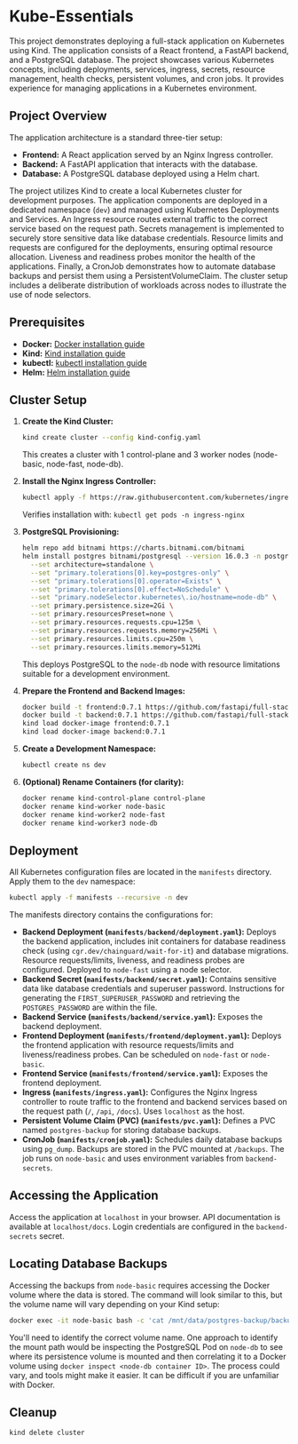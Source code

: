 
# Kube-Essentials

This project demonstrates deploying a full-stack application on Kubernetes using Kind. The application consists of a React frontend, a FastAPI backend, and a PostgreSQL database. The project showcases various Kubernetes concepts, including deployments, services, ingress, secrets, resource management, health checks, persistent volumes, and cron jobs. It provides experience for managing applications in a Kubernetes environment.

## Project Overview

The application architecture is a standard three-tier setup:

- **Frontend:** A React application served by an Nginx Ingress controller.
- **Backend:** A FastAPI application that interacts with the database.
- **Database:** A PostgreSQL database deployed using a Helm chart.

The project utilizes Kind to create a local Kubernetes cluster for development purposes. The application components are deployed in a dedicated namespace (`dev`) and managed using Kubernetes Deployments and Services.  An Ingress resource routes external traffic to the correct service based on the request path.  Secrets management is implemented to securely store sensitive data like database credentials. Resource limits and requests are configured for the deployments, ensuring optimal resource allocation. Liveness and readiness probes monitor the health of the applications.  Finally, a CronJob demonstrates how to automate database backups and persist them using a PersistentVolumeClaim. The cluster setup includes a deliberate distribution of workloads across nodes to illustrate the use of node selectors.


## Prerequisites

- **Docker:** [Docker installation guide](https://docs.docker.com/get-docker/)
- **Kind:** [Kind installation guide](https://kind.sigs.k8s.io/docs/user/quick-start/)
- **kubectl:** [kubectl installation guide](https://kubernetes.io/docs/tasks/tools/install-kubectl/)
- **Helm:** [Helm installation guide](https://helm.sh/docs/intro/install/)


## Cluster Setup

1. **Create the Kind Cluster:**
   ```bash
   kind create cluster --config kind-config.yaml
   ```
   This creates a cluster with 1 control-plane and 3 worker nodes (node-basic, node-fast, node-db).

2. **Install the Nginx Ingress Controller:**
   ```bash
   kubectl apply -f https://raw.githubusercontent.com/kubernetes/ingress-nginx/main/deploy/static/provider/kind/deploy.yaml
   ```
   Verifies installation with: `kubectl get pods -n ingress-nginx`

3. **PostgreSQL Provisioning:**
   ```bash
   helm repo add bitnami https://charts.bitnami.com/bitnami
   helm install postgres bitnami/postgresql --version 16.0.3 -n postgres --create-namespace \
     --set architecture=standalone \
     --set "primary.tolerations[0].key=postgres-only" \
     --set "primary.tolerations[0].operator=Exists" \
     --set "primary.tolerations[0].effect=NoSchedule" \
     --set "primary.nodeSelector.kubernetes\.io/hostname=node-db" \
     --set primary.persistence.size=2Gi \
     --set primary.resourcesPreset=none \
     --set primary.resources.requests.cpu=125m \
     --set primary.resources.requests.memory=256Mi \
     --set primary.resources.limits.cpu=250m \
     --set primary.resources.limits.memory=512Mi
   ```
   This deploys PostgreSQL to the `node-db` node with resource limitations suitable for a development environment.


4. **Prepare the Frontend and Backend Images:**
   ```bash
   docker build -t frontend:0.7.1 https://github.com/fastapi/full-stack-fastapi-template.git#0.7.1:frontend
   docker build -t backend:0.7.1 https://github.com/fastapi/full-stack-fastapi-template.git#0.7.1:backend
   kind load docker-image frontend:0.7.1
   kind load docker-image backend:0.7.1
   ```
5. **Create a Development Namespace:**
   ```bash
   kubectl create ns dev
   ```

6. **(Optional) Rename Containers (for clarity):**
   ```bash
   docker rename kind-control-plane control-plane
   docker rename kind-worker node-basic
   docker rename kind-worker2 node-fast
   docker rename kind-worker3 node-db
   ```

## Deployment

All Kubernetes configuration files are located in the `manifests` directory.  Apply them to the `dev` namespace:

```bash
kubectl apply -f manifests --recursive -n dev
```


The manifests directory contains the configurations for:

* **Backend Deployment (`manifests/backend/deployment.yaml`):**  Deploys the backend application, includes init containers for database readiness check (using `cgr.dev/chainguard/wait-for-it`) and database migrations.  Resource requests/limits, liveness, and readiness probes are configured. Deployed to `node-fast` using a node selector.
* **Backend Secret (`manifests/backend/secret.yaml`):** Contains sensitive data like database credentials and superuser password. Instructions for generating the `FIRST_SUPERUSER_PASSWORD` and retrieving the `POSTGRES_PASSWORD` are within the file.
* **Backend Service (`manifests/backend/service.yaml`):** Exposes the backend deployment.
* **Frontend Deployment (`manifests/frontend/deployment.yaml`):** Deploys the frontend application with resource requests/limits and liveness/readiness probes.  Can be scheduled on `node-fast` or `node-basic`.
* **Frontend Service (`manifests/frontend/service.yaml`):** Exposes the frontend deployment.
* **Ingress (`manifests/ingress.yaml`):**  Configures the Nginx Ingress controller to route traffic to the frontend and backend services based on the request path (`/`, `/api`, `/docs`). Uses `localhost` as the host.
* **Persistent Volume Claim (PVC) (`manifests/pvc.yaml`):**  Defines a PVC named `postgres-backup` for storing database backups.
* **CronJob (`manifests/cronjob.yaml`):** Schedules daily database backups using `pg_dump`. Backups are stored in the PVC mounted at `/backups`. The job runs on `node-basic` and uses environment variables from `backend-secrets`.


## Accessing the Application

Access the application at `localhost` in your browser. API documentation is available at `localhost/docs`. Login credentials are configured in the `backend-secrets` secret.


## Locating Database Backups

Accessing the backups from `node-basic` requires accessing the Docker volume where the data is stored.  The command will look similar to this, but the volume name will vary depending on your Kind setup:


```bash
docker exec -it node-basic bash -c 'cat /mnt/data/postgres-backup/backup-YYYYMMDDHHMMSS.sql' # Replace YYYYMMDDHHMMSS with the actual timestamp 
```


You'll need to identify the correct volume name. One approach to identify the mount path would be inspecting the  PostgreSQL Pod on `node-db` to see where its persistence volume is mounted and then correlating it to a Docker volume using `docker inspect <node-db container ID>`. The process could vary, and tools might make it easier. It can be difficult if you are unfamiliar with Docker.

## Cleanup

```bash
kind delete cluster
```
